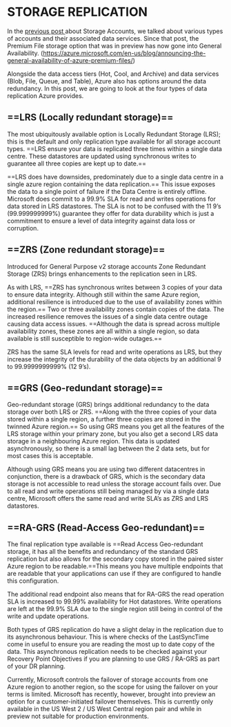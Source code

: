 # STORAGE REPLICATION

In the [previous post ](https://www.skylinesacademy.com/blog/2019/6/28/azure-storage-options-explained)about Storage Accounts, we talked about various types of accounts and their associated data services. Since that post, the Premium File storage option that was in preview has now gone into General Availability. (https://azure.microsoft.com/en-us/blog/announcing-the-general-availability-of-azure-premium-files/)

Alongside the data access tiers (Hot, Cool, and Archive) and data services (Blob, File, Queue, and Table), Azure also has options around the data redundancy. In this post, we are going to look at the four types of data replication Azure provides. 

## ==LRS (Locally redundant storage)==

The most ubiquitously available option is Locally Redundant Storage (LRS); this is the default and only replication type available for all storage account types.  ==LRS ensure your data is replicated three times within a single data centre. These datastores are updated using synchronous writes to guarantee all three copies are kept up to date.==

==LRS does have downsides, predominately due to a single data centre in a single azure region containing the data replication.== This issue exposes the data to a single point of failure if the Data Centre is entirely offline. Microsoft does commit to a 99.9% SLA for read and writes operations for data stored in LRS datastores. The SLA is not to be confused with the 11 9’s (99.999999999%) guarantee they offer for data durability which is just a commitment to ensure a level of data integrity against data loss or corruption. 

## ==ZRS (Zone redundant storage)==

Introduced for General Purpose v2 storage accounts Zone Redundant Storage (ZRS) brings enhancements to the replication seen in LRS. 

As with LRS, ==ZRS has synchronous writes between 3 copies of your data to ensure data integrity. Although still within the same Azure region, additional resilience is introduced due to the use of availability zones within the region.== Two or three availability zones contain copies of the data. The increased resilience removes the issues of a single data centre outage causing data access issues. ==Although the data is spread across multiple availability zones, these zones are all within a single region, so data available is still susceptible to region-wide outages.==

ZRS has the same SLA levels for read and write operations as LRS, but they increase the integrity of the durability of the data objects by an additional 9 to 99.9999999999% (12 9’s).

## ==GRS (Geo-redundant storage)==

Geo-redundant storage (GRS) brings additional redundancy to the data storage over both LRS or ZRS. ==Along with the three copies of your data stored within a single region, a further three copies are stored in the twinned Azure region.== So using GRS means you get all the features of the LRS storage within your primary zone, but you also get a second LRS data storage in a neighbouring Azure region. This data is updated asynchronously, so there is a small lag between the 2 data sets, but for most cases this is acceptable.

Although using GRS means you are using two different datacentres in conjunction, there is a drawback of GRS, which is the secondary data storage is not accessible to read unless the storage account fails over. Due to all read and write operations still being managed by via a single data centre, Microsoft offers the same read and write SLA’s as ZRS and LRS datastores. 

## ==RA-GRS (Read-Access Geo-redundant)==

The final replication type available is ==Read Access Geo-redundant storage, it has all the benefits and redundancy of the standard GRS replication but also allows for the secondary copy stored in the paired sister Azure region to be readable.==This means you have multiple endpoints that are readable that your applications can use if they are configured to handle this configuration. 

The additional read endpoint also means that for RA-GRS the read operation SLA is increased to 99.99% availability for Hot datastores. Write operations are left at the 99.9% SLA due to the single region still being in control of the write and update operations. 

Both types of GRS replication do have a slight delay in the replication due to its asynchronous behaviour. This is where checks of the LastSyncTime come in useful to ensure you are reading the most up to date copy of the data. This asynchronous replication needs to be checked against your Recovery Point Objectives if you are planning to use GRS / RA-GRS as part of your DR planning. 

Currently, Microsoft controls the failover of storage accounts from one Azure region to another region, so the scope for using the failover on your terms is limited. Microsoft has recently, however, brought into preview an option for a customer-initiated failover themselves. This is currently only available in the US West 2 / US West Central region pair and while in preview not suitable for production environments. 
